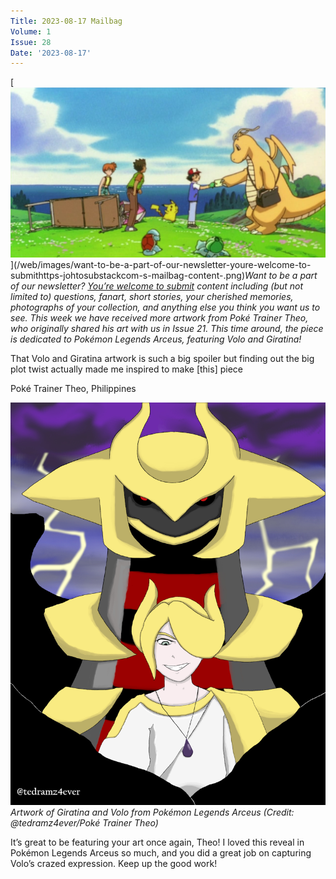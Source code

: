 ```yaml
---
Title: 2023-08-17 Mailbag
Volume: 1
Issue: 28
Date: '2023-08-17'
---
```



[![Want to be a part of our newsletter? [You’re welcome to submit](https://johto.substack.com/s/mailbag) content including (but not limited to) questions, fanart, short stories, your cherished memories, photographs of your collection, and anything else you think you want us to see. This week we have received more artwork from Poké Trainer Theo, who originally shared his art with us in Issue 21. This time around, the piece is dedicated to Pokémon Legends Arceus, featuring Volo and Giratina!](/web/images/want-to-be-a-part-of-our-newsletter-youre-welcome-to-submithttps-johtosubstackcom-s-mailbag-content-.png)](/web/images/want-to-be-a-part-of-our-newsletter-youre-welcome-to-submithttps-johtosubstackcom-s-mailbag-content-.png)*Want to be a part of our newsletter? [You’re welcome to submit](https://johto.substack.com/s/mailbag) content including (but not limited to) questions, fanart, short stories, your cherished memories, photographs of your collection, and anything else you think you want us to see. This week we have received more artwork from Poké Trainer Theo, who originally shared his art with us in Issue 21. This time around, the piece is dedicated to Pokémon Legends Arceus, featuring Volo and Giratina!*



That Volo and Giratina artwork is such a big spoiler but finding out the big plot twist actually made me inspired to make \[this\] piece

Poké Trainer Theo, Philippines



[![Artwork of Giratina and Volo from Pokémon Legends Arceus (Credit: @tedramz4ever/Poké Trainer Theo)](/web/images/artwork-of-giratina-and-volo-from-pokemon-legends-arceus-credit-tedramz4ever-poke-trainer-theo.png)](/web/images/artwork-of-giratina-and-volo-from-pokemon-legends-arceus-credit-tedramz4ever-poke-trainer-theo.png)*Artwork of Giratina and Volo from Pokémon Legends Arceus (Credit: @tedramz4ever/Poké Trainer Theo)*



It’s great to be featuring your art once again, Theo! I loved this reveal in Pokémon Legends Arceus so much, and you did a great job on capturing Volo’s crazed expression. Keep up the good work!